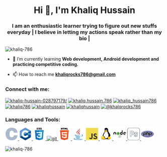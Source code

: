 <h1 align="center">Hi 👋, I'm Khaliq Hussain</h1>
<h3 align="center">I am an enthusiastic learner trying to figure out new stuffs everyday | I believe in letting my actions speak rather than my bio |</h3>

<p align="left"> <img src="https://komarev.com/ghpvc/?username=khaliq-786&label=Profile%20views&color=0e75b6&style=flat" alt="khaliq-786" /> </p>

- 🌱 I’m currently learning **Web development, Android development and practicing competitive coding.**

- 📫 How to reach me **khaliqrocks786@gmail.com**

<h3 align="left">Connect with me:</h3>
<p align="left">
<a href="https://linkedin.com/in/khaliq-hussain-028797179/" target="blank"><img align="center" src="https://cdn.jsdelivr.net/npm/simple-icons@3.0.1/icons/linkedin.svg" alt="khaliq-hussain-028797179/" height="30" width="40" /></a>
<a href="https://fb.com/khaliq.hussain.786" target="blank"><img align="center" src="https://cdn.jsdelivr.net/npm/simple-icons@3.0.1/icons/facebook.svg" alt="khaliq.hussain.786" height="30" width="40" /></a>
<a href="https://instagram.com/khaliq_hussain786" target="blank"><img align="center" src="https://cdn.jsdelivr.net/npm/simple-icons@3.0.1/icons/instagram.svg" alt="khaliq_hussain786" height="30" width="40" /></a>
<a href="https://www.codechef.com/users/khaliq786" target="blank"><img align="center" src="https://cdn.jsdelivr.net/npm/simple-icons@3.1.0/icons/codechef.svg" alt="khaliq786" height="30" width="40" /></a>
<a href="https://www.hackerrank.com/khaliqhussain" target="blank"><img align="center" src="https://cdn.jsdelivr.net/npm/simple-icons@3.0.1/icons/hackerrank.svg" alt="khaliqhussain" height="30" width="40" /></a>
<a href="https://codeforces.com/profile/khaliqhussain" target="blank"><img align="center" src="https://cdn.jsdelivr.net/npm/simple-icons@3.0.1/icons/codeforces.svg" alt="khaliqhussain" height="30" width="40" /></a>
<a href="https://www.hackerearth.com/@khalqrocks786" target="blank"><img align="center" src="https://cdn.jsdelivr.net/npm/simple-icons@3.0.1/icons/hackerearth.svg" alt="@khalqrocks786" height="30" width="40" /></a>
</p>

<h3 align="left">Languages and Tools:</h3>
<p align="left"> <a href="https://www.cprogramming.com/" target="_blank"> <img src="https://raw.githubusercontent.com/devicons/devicon/master/icons/c/c-original.svg" alt="c" width="40" height="40"/> </a> <a href="https://www.w3schools.com/cpp/" target="_blank"> <img src="https://raw.githubusercontent.com/devicons/devicon/master/icons/cplusplus/cplusplus-original.svg" alt="cplusplus" width="40" height="40"/> </a> <a href="https://www.w3schools.com/css/" target="_blank"> <img src="https://raw.githubusercontent.com/devicons/devicon/master/icons/css3/css3-original-wordmark.svg" alt="css3" width="40" height="40"/> </a> <a href="https://git-scm.com/" target="_blank"> <img src="https://www.vectorlogo.zone/logos/git-scm/git-scm-icon.svg" alt="git" width="40" height="40"/> </a> <a href="https://www.w3.org/html/" target="_blank"> <img src="https://raw.githubusercontent.com/devicons/devicon/master/icons/html5/html5-original-wordmark.svg" alt="html5" width="40" height="40"/> </a> <a href="https://www.java.com" target="_blank"> <img src="https://raw.githubusercontent.com/devicons/devicon/master/icons/java/java-original.svg" alt="java" width="40" height="40"/> </a> <a href="https://developer.mozilla.org/en-US/docs/Web/JavaScript" target="_blank"> <img src="https://raw.githubusercontent.com/devicons/devicon/master/icons/javascript/javascript-original.svg" alt="javascript" width="40" height="40"/> </a> <a href="https://www.linux.org/" target="_blank"> <img src="https://raw.githubusercontent.com/devicons/devicon/master/icons/linux/linux-original.svg" alt="linux" width="40" height="40"/> </a> <a href="https://nodejs.org" target="_blank"> <img src="https://raw.githubusercontent.com/devicons/devicon/master/icons/nodejs/nodejs-original-wordmark.svg" alt="nodejs" width="40" height="40"/> </a> <a href="https://www.photoshop.com/en" target="_blank"> <img src="https://raw.githubusercontent.com/devicons/devicon/master/icons/photoshop/photoshop-line.svg" alt="photoshop" width="40" height="40"/> </a> <a href="https://www.php.net" target="_blank"> <img src="https://raw.githubusercontent.com/devicons/devicon/master/icons/php/php-original.svg" alt="php" width="40" height="40"/> </a> </p>

<p><img align="center" src="https://github-readme-stats.vercel.app/api/top-langs?username=khaliq-786&show_icons=true&locale=en&layout=compact" alt="khaliq-786" /></p>
